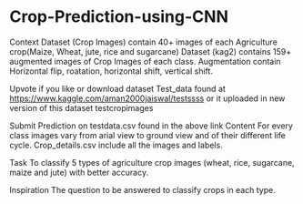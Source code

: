 # Crop-Prediction-using-CNN
Context
Dataset (Crop Images) contain 40+ images of each Agriculture crop(Maize, Wheat, jute, rice and sugarcane)
Dataset (kag2) contains 159+ augmented images of Crop Images of each class. Augmentation contain Horizontal flip, roatation, horizontal shift, vertical shift.

Upvote if you like or download dataset
Test_data found at https://www.kaggle.com/aman2000jaiswal/testssss
or it uploaded in new version of this dataset testcropimages

Submit Prediction on testdata.csv found in the above link
Content
For every class images vary from arial view to ground view and of their different life cycle.
Crop_details.csv include all the images and labels.

Task
To classify 5 types of agriculture crop images (wheat, rice, sugarcane, maize and jute) with better accuracy.

Inspiration
The question to be answered to classify crops in each type.
